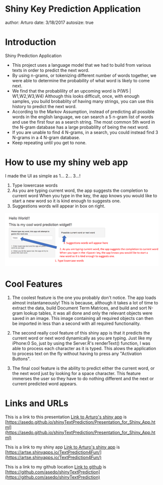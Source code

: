 Shiny Key Prediction Application
========================================================
author: Arturo
date: 3/18/2017
autosize: true

Introduction
========================================================
Shiny Prediction Application 

- This project uses a language model that we had to build from various texts in order to predict the next word. 
- By using n-grams, or tokenizing different number of words together, we were able to determine the probability of what word is likely to come next.
- We find that the probablility of an upcoming word is P(W5 | W1,W2,W3,W4)
Although this looks difficult, once, with enough samples, you build brobablity of having many strings, you can use this history to predict the next word. 
- According to the Markov Assumption, instead of predicting all possible words in the english language, we can search a 5 n-gram list of words and use the first four as a search string. The most common 5th word in the N-gram database has a large probablilty of being the next word. 
- If you are unable to find 4 N-grams, in a search, you could instead find 3 N-grams in a 4 N-gram database. 
- Keep repeating until you get to none.

How to use my shiny web app
========================================================
I made the UI as simple as 1... 2... 3...! 

1. Type lowercase words 
2. As you are typing current word, the app suggests the completion to current word
When you type in the <Space> key, the app knows you would like to start a 
new word so it is kind enough to suggests one. 
3. Suggestions words will appear in box on right.


![How to use this application](Howtouseapp.PNG)


Cool Features 
========================================================

1. The coolest feature is the one you probably don't notice. The app loads almost instantaneously! This is because, although it takes a lot of time to extract the data, build Document Term Matrices, and build and sort N-gram lookup tables, it was all done and only the relevant objects were saved in an image. This image containing all required objects can then be imported in less than a second with all required functionality.

2. The second really cool feature of this shiny app is that it predicts the current word or next word dynamically as you are typing. Just like my iPhone:0 So, just by using the Server.R's renderText() function, I was able to process each character as it is typed. This alows the application to process text on the fly without having to press any "Activation Buttons".

3. The final cool feature is the ability to predict either the current word, or the next word just by looking for a space character. This feature immerses the user so they have to do nothing different and the next or current predicted word appears.


Links and URLs
========================================================
This is a link to this presentation
[Link to Arturo's shiny app](https://asedo.github.io/shinyTextPrediction/Presentation_for_Shiny_App.html) is [https://asedo.github.io/shinyTextPrediction/Presentation_for_Shiny_App.html](https://asedo.github.io/shinyTextPrediction/Presentation_for_Shiny_App.html)

This is a link to my shiny app
[Link to Arturo's shiny app](https://artse.shinyapps.io/TextPrediction4Fun/) is [https://artse.shinyapps.io/TextPrediction4Fun/](https://artse.shinyapps.io/TextPrediction4Fun/)

This is a link to my github location
[Link to github](https://github.com/asedo/shinyTextPrediction) is [https://github.com/asedo/shinyTextPrediction](https://github.com/asedo/shinyTextPrediction)



